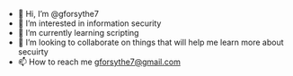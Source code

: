 - 👋 Hi, I’m @gforsythe7
- 👀 I’m interested in information security
- 🌱 I’m currently learning scripting
- 💞️ I’m looking to collaborate on things that will help me learn more about secuirty
- 📫 How to reach me gforsythe7@gmail.com

<!---
gforsythe7/gforsythe7 is a ✨ special ✨ repository because its `README.md` (this file) appears on your GitHub profile.
You can click the Preview link to take a look at your changes.
--->
